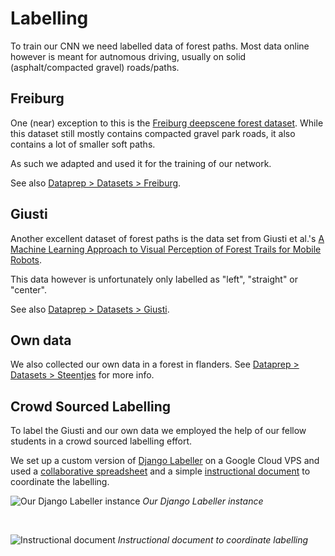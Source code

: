 # Labelling

To train our CNN we need labelled data of forest paths. Most data online however 
is meant for autnomous driving, usually on solid (asphalt/compacted gravel)
roads/paths.

## Freiburg

One (near) exception to this is the 
[Freiburg deepscene forest dataset](http://deepscene.cs.uni-freiburg.de/segment_random/FOREST_RGB). While this dataset still mostly contains 
compacted gravel park roads, it also contains a lot of smaller soft paths.

As such we adapted and used it for the training of our network.

See also [Dataprep > Datasets > Freiburg](../datasets#freiburg).

## Giusti

Another excellent dataset of forest paths is the data set from Giusti et al.'s [A Machine Learning Approach to Visual Perception of Forest Trails for Mobile Robots](https://people.idsia.ch/~guzzi/DataSet.html).

This data however is unfortunately only labelled as "left", "straight" or "center". 

See also [Dataprep > Datasets > Giusti](../datasets#giusti).

## Own data

We also collected our own data in a forest in flanders. See
 [Dataprep > Datasets > Steentjes](../datasets#steentjes) for more info.

## Crowd Sourced Labelling

To label the Giusti and our own data we employed the help of our 
fellow students in a crowd sourced labelling effort.

We set up a custom version of 
[Django Labeller](https://github.com/Britefury/django-labeller) 
on a Google Cloud VPS and used a 
[collaborative spreadsheet](https://docs.google.com/spreadsheets/d/1F_qDVuE1kOOzWPlyxjIwmBufMYoukAm_Qs4766otick) 
and a simple 
[instructional document](https://hackmd.io/eotmVGgfR6CO1zPifdQnyw)
to coordinate the labelling.

![Our Django Labeller instance](media/labeller.png)
*Our Django Labeller instance*

<br>

![Instructional document](media/document.png)
*Instructional document to coordinate labelling*

